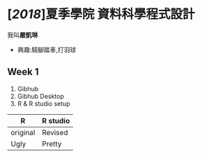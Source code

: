 # [*2018*]夏季學院 資料科學程式設計

我叫**嚴凱琳**

* 興趣:騎腳踏車,打羽球


## Week 1

1. Gibhub
2. Gibhub Desktop
3. R & R studio setup

R| R studio
-| --------
original| Revised
Ugly| Pretty